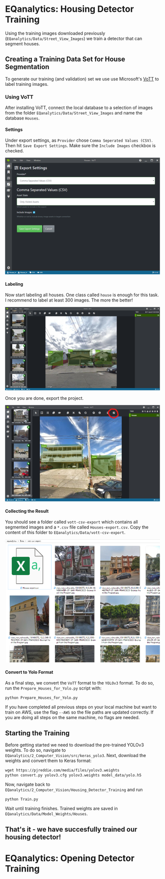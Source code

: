 # EQanalytics: Housing Detector Training
Using the training images downloaded previously (`EQanalytics/Data/Street_View_Images`) we train a detector that can segment houses. 

## Creating a Training Data Set for House Segmentation
To generate our training (and validation) set we use use Microsoft's [VoTT](https://github.com/Microsoft/VoTT) to label training images. 

### Using VoTT
After installing VoTT, connect the local database to a selection of images from the folder `EQanalytics/Data/Street_View_Images` and name the database `Houses`.

#### Settings
Under export settings, as `Provider` chose `Comma Seperated Values (CSV)`. Then hit `Save Export Settings`. Make sure the `Include Images` checkbox is checked.

![VoTT Settings](/2_Computer_Vision/Detector_Training/Screenshots/VoTT_Export_Settings.png)

#### Labeling
Now start labeling all houses. One class called `house` is enough for this task. I recommend to label at least 300 images. The more the better!

![VoTT Houses](/2_Computer_Vision/Detector_Training/Screenshots/VoTT_Houses.png)

 Once you are done, export the project. 
 
![VoTT Saving](/2_Computer_Vision/Detector_Training/Screenshots/VoTT_Save.jpg)

#### Collecting the Result
You should see a folder called `vott-csv-export` which contains all segmented images and a `*.csv` file called `Houses-export.csv`. Copy the content of this folder to `EQanalytics/Data/vott-csv-export`. 

![VoTT Folder](/2_Computer_Vision/Detector_Training/Screenshots/VoTT_Export.png)

#### Convert to Yolo Format
As a final step, we convert the `VoTT` format to the `YOLOv3` format. To do so, run the `Prepare_Houses_for_Yolo.py` script with:

```
python Prepare_Houses_for_Yolo.py
```

If you have completed all previous steps on your local machine but want to train on AWS, use the flag `--AWS` so the file paths are updated correctly. If you are doing all steps on the same machine, no flags are needed. 

## Starting the Training

Before getting started we need to download the pre-trained YOLOv3 weights. To do so, navigate to `EQanalytics/2_Computer_Vision/src/keras_yolo3`. Next, download the weights and convert them to Keras format:

```
wget https://pjreddie.com/media/files/yolov3.weights
python convert.py yolov3.cfg yolov3.weights model_data/yolo.h5
```
Now, navigate back to `EQanalytics/2_Computer_Vision/Housing_Detector_Training` and run

```
python Train.py
```
Wait until training finishes. Trained weights are saved in `EQanalytics/Data/Model_Weights/Houses`.

## That's it - we have succesfully trained our housing detector!

# EQanalytics: Opening Detector Training